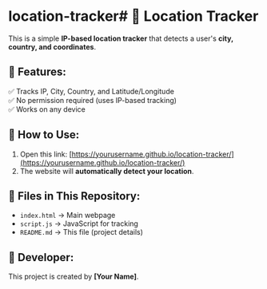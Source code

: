 # location-tracker# 📍 Location Tracker

This is a simple **IP-based location tracker** that detects a user's **city, country, and coordinates**.

## 📌 Features:
✅ Tracks IP, City, Country, and Latitude/Longitude  
✅ No permission required (uses IP-based tracking)  
✅ Works on any device  

## 🚀 How to Use:
1. Open this link: [https://yourusername.github.io/location-tracker/](https://yourusername.github.io/location-tracker/)  
2. The website will **automatically detect your location**.  

## 📂 Files in This Repository:
- `index.html` → Main webpage  
- `script.js` → JavaScript for tracking  
- `README.md` → This file (project details)  

## 👤 Developer:
This project is created by **[Your Name]**.  
